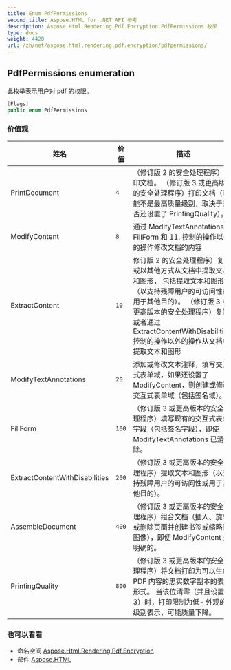 ```yaml
---
title: Enum PdfPermissions
second_title: Aspose.HTML for .NET API 参考
description: Aspose.Html.Rendering.Pdf.Encryption.PdfPermissions 枚举. 此枚举表示用户对 pdf 的权限
type: docs
weight: 4420
url: /zh/net/aspose.html.rendering.pdf.encryption/pdfpermissions/
---
```

## PdfPermissions enumeration

此枚举表示用户对 pdf 的权限。

```csharp
[Flags]
public enum PdfPermissions
```

### 价值观

| 姓名 | 价值 | 描述 |
| --- | --- | --- |
| PrintDocument | `4` | （修订版 2 的安全处理程序）打印文档。 （修订版 3 或更高版本的安全处理程序）打印文档（可能不是最高质量级别，取决于是否还设置了 PrintingQuality）。 |
| ModifyContent | `8` | 通过 ModifyTextAnnotations、FillForm 和 11. 控制的操作以外的操作修改文档的内容 |
| ExtractContent | `10` | 修订版 2 的安全处理程序）复制或以其他方式从文档中提取文本和图形， 包括提取文本和图形（以支持残障用户的可访问性或用于其他目的）。 （修订版 3 或更高版本的安全处理程序）复制或者通过 ExtractContentWithDisabilities. 控制的操作以外的操作从文档中提取文本和图形 |
| ModifyTextAnnotations | `20` | 添加或修改文本注释，填写交互式表单域，如果还设置了 ModifyContent，则创建或修改交互式表单域（包括签名域）。 |
| FillForm | `100` | （修订版 3 或更高版本的安全处理程序）填写现有的交互式表单字段（包括签名字段），即使 ModifyTextAnnotations 已清除。 |
| ExtractContentWithDisabilities | `200` | （修订版 3 或更高版本的安全处理程序）提取文本和图形（以支持残障用户的可访问性或用于其他目的）。 |
| AssembleDocument | `400` | （修订版 3 或更高版本的安全处理程序）组合文档（插入、旋转或删除页面并创建书签或缩略图图像），即使 ModifyContent 是明确的。 |
| PrintingQuality | `800` | （修订版 3 或更高版本的安全处理程序）将文档打印为可以生成 PDF 内容的忠实数字副本的表示形式。 当该位清零（并且设置位 3）时，打印限制为低- 外观的级别表示，可能质量下降。 |

### 也可以看看

* 命名空间 [Aspose.Html.Rendering.Pdf.Encryption](../../aspose.html.rendering.pdf.encryption/)
* 部件 [Aspose.HTML](../../)


